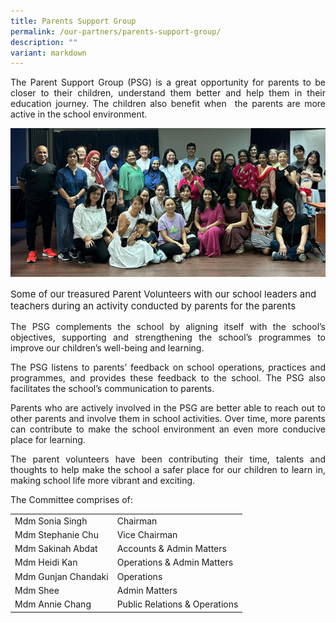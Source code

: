 ```yaml
---
title: Parents Support Group
permalink: /our-partners/parents-support-group/
description: ""
variant: markdown
---
```



<p align="justify">The Parent Support Group (PSG) is a great opportunity for parents to be closer to their children, understand them better and help them in their education journey. The children also benefit when&nbsp; the parents are more active in the school environment.</p>

![](/images/PSG_2023.png)

<p style="font-size: 15px;">Some of our treasured Parent Volunteers with our school leaders and teachers during an activity conducted by parents for the parents</p>

<p align="justify">The PSG complements the school by aligning itself with the school’s objectives, supporting and strengthening the school’s programmes to improve our children’s well-being and learning.</p>
	
<p align="justify">The PSG listens to parents’ feedback on school operations, practices and programmes, and provides these feedback to the school. The PSG also facilitates the school’s communication to parents.</p>

<p align="justify">Parents who are actively involved in the PSG are better able to reach out to other parents and involve them in school activities. Over time, more parents can contribute to make the school environment an even more conducive place for learning.</p>

<p align="justify">The parent volunteers have been contributing their time, talents and thoughts to help make the school a safer place for our children to learn in, making school life more vibrant and exciting.</p>

The Committee comprises of:

<table style="width:100%">
  <tbody><tr>
    
  </tr>
  <tr>
    <td> Mdm Sonia Singh</td>
    <td>Chairman</td> 
  </tr>
  <tr>
    <td>Mdm Stephanie Chu</td>
    <td>Vice Chairman</td>
  </tr>
	<tr>
    <td> Mdm Sakinah Abdat</td>
    <td>Accounts &amp; Admin Matters</td>
  </tr>
	<tr>
    <td>Mdm Heidi Kan</td>
    <td>Operations &amp; Admin Matters</td>
  </tr>
	<tr>
    <td>Mdm Gunjan Chandaki</td>
    <td>Operations</td>
  </tr>
		<tr>
    <td> Mdm Shee</td>
    <td>Admin Matters</td>
  </tr>
		<tr>
    <td>Mdm Annie Chang</td>
    <td>Public Relations &amp; Operations</td>
  </tr>
</tbody></table>